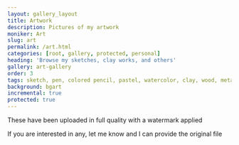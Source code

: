 ```yaml
---
layout: gallery_layout
title: Artwork
description: Pictures of my artwork
moniker: Art
slug: art
permalink: /art.html
categories: [root, gallery, protected, personal]
heading: 'Browse my sketches, clay works, and others'
gallery: art-gallery
order: 3
tags: sketch, pen, colored pencil, pastel, watercolor, clay, wood, metal, canvas, paper, linocut, metal, origami, sculpture, doodle
background: bgart
incremental: true
protected: true
---
```


<!-- # Art page -->
<!-- pagination: true -->

These have been uploaded in full quality with a watermark applied

If you are interested in any, let me know and I can provide the original file
